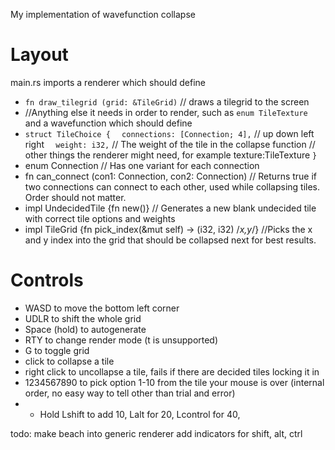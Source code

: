 My implementation of wavefunction collapse

# Layout

main.rs imports a renderer which should define
- `fn draw_tilegrid (grid: &TileGrid)` // draws a tilegrid to the screen
- //Anything else it needs in order to render, such as `enum TileTexture`
and a wavefunction which should define
- `struct TileChoice {`
  `  connections: [Connection; 4],` // up down left right
  `  weight: i32,` // The weight of the tile in the collapse function
    // other things the renderer might need, for example texture:TileTexture
  `}`
- enum Connection // Has one variant for each connection
- fn can_connect (con1: Connection, con2: Connection) // Returns true if two connections can connect to each other, used while collapsing tiles. Order should not matter.
- impl UndecidedTile {fn new()} // Generates a new blank undecided tile with correct tile options and weights
- impl TileGrid {fn pick_index(&mut self) -> (i32, i32) /*x,y*/} //Picks the x and y index into the grid that should be collapsed next for best results.

# Controls
- WASD to move the bottom left corner
- UDLR to shift the whole grid
- Space (hold) to autogenerate
- RTY to change render mode (t is unsupported)
- G to toggle grid
- click to collapse a tile
- right click to uncollapse a tile, fails if there are decided tiles locking it in
- 1234567890 to pick option 1-10 from the tile your mouse is over (internal order, no easy way to tell other than trial and error)
- - Hold Lshift to add 10, Lalt for 20, Lcontrol for 40,  

todo: make beach into generic renderer
add indicators for shift, alt, ctrl

